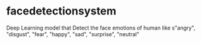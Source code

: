 # facedetectionsystem
Deep Learning model that Detect the face emotions  of human like s"angry", "disgust", "fear", "happy", "sad", "surprise", "neutral"
